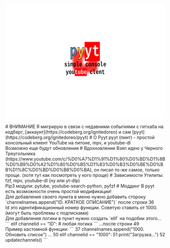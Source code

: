 <p align="center">
  <img width="640" height="360" src="https://github.com/thisisignitedoreo/pyyt/raw/main/pyyt.png">
</p>
# ВНИМАНИЕ
Я мигрирую в связи с недавними событиями с гитхаба на кодберг, [аккаунт](https://codeberg.org/ignitedoreo) и сам [pyyt](https://codeberg.org/ignitedoreo/pyyt)
# О Pyyt
pyyt (пиит) - простой консольный клиент YouTube на питоне, mpv, и youtube-dl<br />Возможно еще будут обновления
# Вдохновление
Взял идею у Черного Треугольника (https://www.youtube.com/c/%D0%A7%D1%91%D1%80%D0%BD%D1%8B%D0%B9%D0%A2%D1%80%D0%B5%D1%83%D0%B3%D0%BE%D0%BB%D1%8C%D0%BD%D0%B8%D0%BA), он писал то-же самое, только проще. (хотя тут как посмотреть у кого проще)
# Зависимости
Утилиты: fzf, mpv, youtube-dl (ну или yt-dlp)<br />Pip3 модули: pytube, youtube-search-python, pyfzf
# Моддинг
В pyyt есть возможности очень простой модификации!<br />Для добавления своего пункта в меню нужно добавить стороку `channelnames.append("ID. КРАТКОЕ ОПИСАНИЕ")` после строки 36<br />Id это идентификационный номер функции. Советую ставить от 1000. (могут быть проблемы с подписками)<br />Для добавления логики в пункт нужно создать `elif` на подобии этого...
```
elif channelid == "ID":
        # любая логика
```
...после строки 49<br />Пример кастомной функции:
```
37         channelnames.append("1000. Обновить список")
...
50         elif channelid == "1000":
51                 print("Загрузка...")
52                 updatechannels()
```
